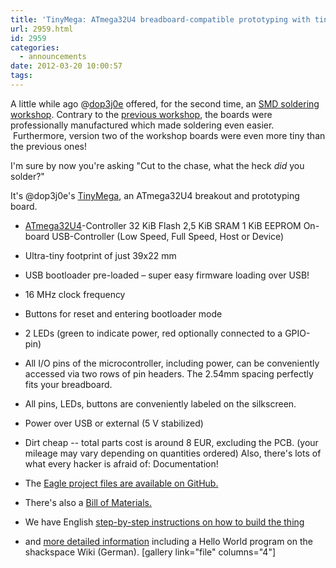 ```yaml
---
title: 'TinyMega: ATmega32U4 breadboard-compatible prototyping with tiny footprint'
url: 2959.html
id: 2959
categories:
  - announcements
date: 2012-03-20 10:00:57
tags:
---
```


A little while ago @[dop3j0e](https://twitter.com/dop3j0e) offered, for the second time, an [SMD soldering workshop](https://blog.shackspace.de/?p=2784). Contrary to the [previous workshop](https://blog.shackspace.de/?p=2555), the boards were professionally manufactured which made soldering even easier.  Furthermore, version two of the workshop boards were even more tiny than the previous ones!

I'm sure by now you're asking "Cut to the chase, what the heck _did_ you solder?"

It's @dop3j0e's [TinyMega](https://blog.shackspace.de/wiki/doku.php?id=project:tinymega), an ATmega32U4 breakout and prototyping board.

*   [ATmega32U4](http://www.atmel.com/devices/ATMEGA32U4.aspx)-Controller
32 KiB Flash
2,5 KiB SRAM
1 KiB EEPROM
On-board USB-Controller (Low Speed, Full Speed, Host or Device)
*   Ultra-tiny footprint of just 39x22 mm
*   USB bootloader pre-loaded – super easy firmware loading over USB!
*   16 MHz clock frequency
*   Buttons for reset and entering bootloader mode
*   2 LEDs (green to indicate power, red optionally connected to a GPIO-pin)
*   All I/O pins of the microcontroller, including power, can be conveniently accessed via two rows of pin headers. The 2.54mm spacing perfectly fits your breadboard.
*   All pins, LEDs, buttons are conveniently labeled on the silkscreen.
*   Power over USB or external (5 V stabilized)
*   Dirt cheap -- total parts cost is around 8 EUR, excluding the PCB. (your mileage may vary depending on quantities ordered)
Also, there's lots of what every hacker is afraid of: Documentation!

*   The [Eagle project files are available on GitHub.](https://github.com/dop3j0e/eagle/tree/master/Atmega32U4-Breakout/v3)
*   There's also a [Bill of Materials.](https://github.com/dop3j0e/eagle/blob/master/Atmega32U4-Breakout/v3/bom.ods?raw=true)
*   We have English [step-by-step instructions on how to build the thing](https://github.com/dop3j0e/eagle/blob/master/Atmega32U4-Breakout/v3/instructions.pdf?raw=true)
*   and [more detailed information](https://blog.shackspace.de/wiki/doku.php?id=project:tinymega) including a Hello World program on the shackspace Wiki (German).
[gallery link="file" columns="4"]